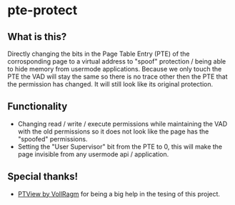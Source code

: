 # pte-protect

## What is this?
Directly changing the bits in the Page Table Entry (PTE) of the corrosponding page to a virtual address to "spoof" protection / being able to hide memory from usermode applications. Because we only touch the PTE the VAD will stay the same so there is no trace other then the PTE that the permission has changed. It will still look like its original protection.

## Functionality
* Changing read / write / execute permissions while maintaining the VAD with the old permissions so it does not look like the page has the "spoofed" permissions.
* Setting the "User Supervisor" bit from the PTE to 0, this will make the page invisible from any usermode api / application.

## Special thanks!
* [PTView by VollRagm](https://vollragm.github.io/posts/ptview/) for being a big help in the tesing of this project.
